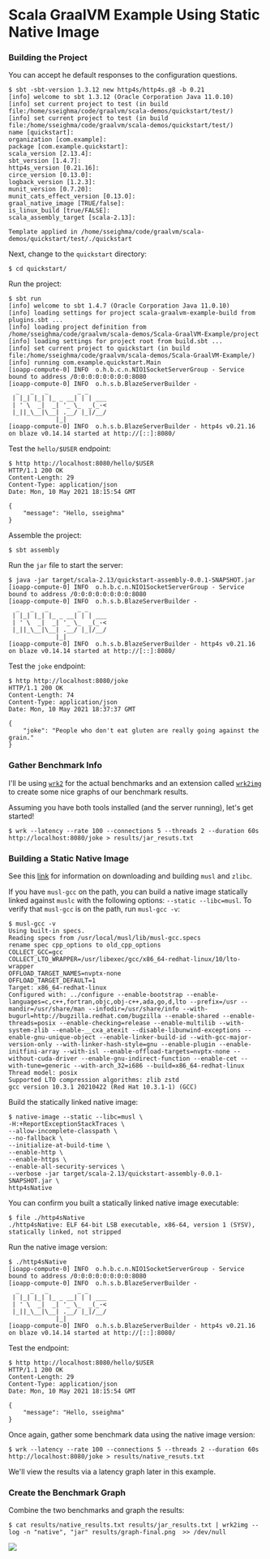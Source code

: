 # Scala GraalVM Example Using Static Native Image

### Building the Project
You can accept he default responses to the configuration questions.

```
$ sbt -sbt-version 1.3.12 new http4s/http4s.g8 -b 0.21
[info] welcome to sbt 1.3.12 (Oracle Corporation Java 11.0.10)
[info] set current project to test (in build file:/home/sseighma/code/graalvm/scala-demos/quickstart/test/)
[info] set current project to test (in build file:/home/sseighma/code/graalvm/scala-demos/quickstart/test/)
name [quickstart]:
organization [com.example]:
package [com.example.quickstart]:
scala_version [2.13.4]:
sbt_version [1.4.7]:
http4s_version [0.21.16]:
circe_version [0.13.0]:
logback_version [1.2.3]:
munit_version [0.7.20]:
munit_cats_effect_version [0.13.0]:
graal_native_image [TRUE/false]:
is_linux_build [true/FALSE]:
scala_assembly_target [scala-2.13]:

Template applied in /home/sseighma/code/graalvm/scala-demos/quickstart/test/./quickstart
```
Next, change to the `quickstart` directory:
```
$ cd quickstart/
```
Run the project:
```
$ sbt run
[info] welcome to sbt 1.4.7 (Oracle Corporation Java 11.0.10)
[info] loading settings for project scala-graalvm-example-build from plugins.sbt ...
[info] loading project definition from /home/sseighma/code/graalvm/scala-demos/Scala-GraalVM-Example/project
[info] loading settings for project root from build.sbt ...
[info] set current project to quickstart (in build file:/home/sseighma/code/graalvm/scala-demos/Scala-GraalVM-Example/)
[info] running com.example.quickstart.Main
[ioapp-compute-0] INFO  o.h.b.c.n.NIO1SocketServerGroup - Service bound to address /0:0:0:0:0:0:0:0:8080
[ioapp-compute-0] INFO  o.h.s.b.BlazeServerBuilder -
  _   _   _        _ _
 | |_| |_| |_ _ __| | | ___
 | ' \  _|  _| '_ \_  _(_-<
 |_||_\__|\__| .__/ |_|/__/
             |_|
[ioapp-compute-0] INFO  o.h.s.b.BlazeServerBuilder - http4s v0.21.16 on blaze v0.14.14 started at http://[::]:8080/

```

Test the `hello/$USER` endpoint:
```
$ http http://localhost:8080/hello/$USER
HTTP/1.1 200 OK
Content-Length: 29
Content-Type: application/json
Date: Mon, 10 May 2021 18:15:54 GMT

{
    "message": "Hello, sseighma"
}
```

Assemble the project:
```
$ sbt assembly
```

Run the `jar` file to start the server:
```
$ java -jar target/scala-2.13/quickstart-assembly-0.0.1-SNAPSHOT.jar
[ioapp-compute-0] INFO  o.h.b.c.n.NIO1SocketServerGroup - Service bound to address /0:0:0:0:0:0:0:0:8080
[ioapp-compute-0] INFO  o.h.s.b.BlazeServerBuilder -
  _   _   _        _ _
 | |_| |_| |_ _ __| | | ___
 | ' \  _|  _| '_ \_  _(_-<
 |_||_\__|\__| .__/ |_|/__/
             |_|
[ioapp-compute-0] INFO  o.h.s.b.BlazeServerBuilder - http4s v0.21.16 on blaze v0.14.14 started at http://[::]:8080/

```

Test the `joke` endpoint:

```
$ http http://localhost:8080/joke
HTTP/1.1 200 OK
Content-Length: 74
Content-Type: application/json
Date: Mon, 10 May 2021 18:37:37 GMT

{
    "joke": "People who don't eat gluten are really going against the grain."
}
```
### Gather Benchmark Info

I'll be using [`wrk2`](https://github.com/giltene/wrk2) for the actual benchmarks and an extension called [`wrk2img`](https://github.com/PPACI/wrk2img) to create some nice graphs of our benchmark results.

Assuming you have both tools installed (and the server running), let's get started!
```
$ wrk --latency --rate 100 --connections 5 --threads 2 --duration 60s http://localhost:8080/joke > results/jar_resuts.txt
```

### Building a Static Native Image

See this [link](https://docs.oracle.com/en/graalvm/enterprise/21/docs/reference-manual/native-image/StaticImages/) for information on downloading and building `musl` and `zlibc`.

If you have `musl-gcc` on the path, you can build a native image statically linked against `muslc` with the following options: `--static --libc=musl`. To verify that `musl-gcc` is on the path, run `musl-gcc -v`:
```
$ musl-gcc -v
Using built-in specs.
Reading specs from /usr/local/musl/lib/musl-gcc.specs
rename spec cpp_options to old_cpp_options
COLLECT_GCC=gcc
COLLECT_LTO_WRAPPER=/usr/libexec/gcc/x86_64-redhat-linux/10/lto-wrapper
OFFLOAD_TARGET_NAMES=nvptx-none
OFFLOAD_TARGET_DEFAULT=1
Target: x86_64-redhat-linux
Configured with: ../configure --enable-bootstrap --enable-languages=c,c++,fortran,objc,obj-c++,ada,go,d,lto --prefix=/usr --mandir=/usr/share/man --infodir=/usr/share/info --with-bugurl=http://bugzilla.redhat.com/bugzilla --enable-shared --enable-threads=posix --enable-checking=release --enable-multilib --with-system-zlib --enable-__cxa_atexit --disable-libunwind-exceptions --enable-gnu-unique-object --enable-linker-build-id --with-gcc-major-version-only --with-linker-hash-style=gnu --enable-plugin --enable-initfini-array --with-isl --enable-offload-targets=nvptx-none --without-cuda-driver --enable-gnu-indirect-function --enable-cet --with-tune=generic --with-arch_32=i686 --build=x86_64-redhat-linux
Thread model: posix
Supported LTO compression algorithms: zlib zstd
gcc version 10.3.1 20210422 (Red Hat 10.3.1-1) (GCC)

```

Build the statically linked native image:
```
$ native-image --static --libc=musl \
-H:+ReportExceptionStackTraces \
--allow-incomplete-classpath \
--no-fallback \
--initialize-at-build-time \
--enable-http \
--enable-https \
--enable-all-security-services \
--verbose -jar target/scala-2.13/quickstart-assembly-0.0.1-SNAPSHOT.jar \
http4sNative
```
You can confirm you built a statically linked native image executable:
```
$ file ./http4sNative
./http4sNative: ELF 64-bit LSB executable, x86-64, version 1 (SYSV), statically linked, not stripped
```

Run the native image version:
```
$ ./http4sNative
[ioapp-compute-0] INFO  o.h.b.c.n.NIO1SocketServerGroup - Service bound to address /0:0:0:0:0:0:0:0:8080
[ioapp-compute-0] INFO  o.h.s.b.BlazeServerBuilder -
  _   _   _        _ _
 | |_| |_| |_ _ __| | | ___
 | ' \  _|  _| '_ \_  _(_-<
 |_||_\__|\__| .__/ |_|/__/
             |_|
[ioapp-compute-0] INFO  o.h.s.b.BlazeServerBuilder - http4s v0.21.16 on blaze v0.14.14 started at http://[::]:8080/
```

Test the endpoint:
```
$ http http://localhost:8080/hello/$USER
HTTP/1.1 200 OK
Content-Length: 29
Content-Type: application/json
Date: Mon, 10 May 2021 18:15:54 GMT

{
    "message": "Hello, sseighma"
}

```

Once again, gather some benchmark data using the native image version:

```
$ wrk --latency --rate 100 --connections 5 --threads 2 --duration 60s http://localhost:8080/joke > results/native_resuts.txt
```

We'll view the results via a latency graph later in this example.


### Create the Benchmark Graph
Combine the two benchmarks and graph the results:
```
$ cat results/native_results.txt results/jar_results.txt | wrk2img --log -n "native", "jar" results/graph-final.png  >> /dev/null
```

![](//wsl$/Fedora/home/sseighma/code/graalvm/scala-demos/Scala-GraalVM-Example/results/graph.png)